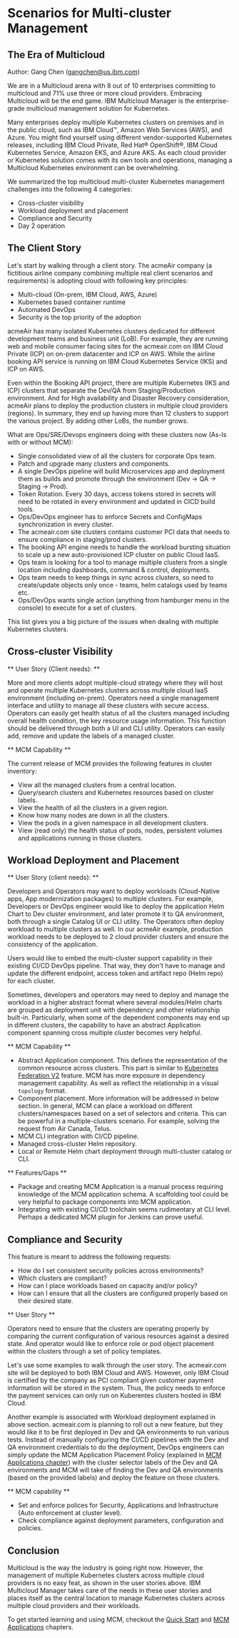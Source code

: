 # Scenarios for Multi-cluster Management
## The Era of Multicloud

Author: Gang Chen (gangchen@us.ibm.com)

We are in a Multicloud arena with 8 out of 10 enterprises committing to multicloud and 71% use three or more cloud providers. Embracing Multicloud will be the end game. IBM Multicloud Manager is the enterprise-grade multicloud management solution for Kubernetes.

Many enterprises deploy multiple Kubernetes clusters on premises and in the public cloud, such as IBM Cloud™, Amazon Web Services (AWS), and Azure. You might find yourself using different vendor-supported Kubernetes releases, including IBM Cloud Private, Red Hat® OpenShift®, IBM Cloud Kubernetes Service, Amazon EKS, and Azure AKS. As each cloud provider or Kubernetes solution comes with its own tools and operations, managing a Multicloud Kubernetes environment can be overwhelming.

We summarized the top multicloud multi-cluster Kubernetes management challenges into the following 4 categories:

* Cross-cluster visibility
* Workload deployment and placement
* Compliance and Security
* Day 2 operation

## The Client Story

Let's start by walking through a client story. The acmeAir company (a fictitious airline company combining multiple real client scenarios and requirements) is adopting cloud with following key principles:

* Multi-cloud (On-prem, IBM Cloud, AWS, Azure)
* Kubernetes based container runtime
* Automated DevOps
* Security is the top priority of the adoption

acmeAir has many isolated Kubernetes clusters dedicated for different development teams and business unit (LoB). For example, they are running web and mobile consumer facing sites for the acmeair.com on IBM Cloud Private (ICP) on on-prem datacenter and ICP on AWS. While the airline booking API service is running on IBM Cloud Kubernetes Service (IKS) and ICP on AWS.

Even within the Booking API project, there are multiple Kubernetes (IKS and ICP) clusters that separate the Dev/QA from Staging/Production environment. And for High availability and Disaster Recovery consideration, acmeAir plans to deploy the production clusters in multiple cloud providers (regions). In summary, they end up having more than 12 clusters to support the various project. By adding other LoBs, the number grows.

What are Ops/SRE/Devops engineers doing with these clusters now (As-Is with or without MCM):

* Single consolidated view of all the clusters for corporate Ops team.
* Patch and upgrade many clusters and components.
* A single DevOps pipeline will build Microservices app and deployment them as builds and promote through the environment (Dev -> QA -> Staging -> Prod).
* Token Rotation. Every 30 days, access tokens stored in secrets will need to be rotated in every environment and updated in CICD build tools.
* Ops/DevOps engineer has to enforce Secrets and ConfigMaps synchronization in every cluster.
* The acmeair.com site clusters contains customer PCI data that needs to ensure compliance in staging/prod clusters.
* The booking API engine needs to handle the workload bursting situation to scale up a new auto-provisioned ICP cluster on public Cloud IaaS.
* Ops team is looking for a tool to manage multiple clusters from a single location including dashboards, command & control, deployments.
* Ops team needs to keep things in sync across clusters, so need to create/update objects only once - teams, helm catalogs used by teams etc. 
* Ops/DevOps wants single action (anything from hamburger menu in the console) to execute for a set of clusters.

This list gives you a big picture of the issues when dealing with multiple Kubernetes clusters.


## Cross-cluster Visibility

** User Story (Client needs): **

More and more clients adopt multiple-cloud strategy where they will host and operate multiple Kubernetes clusters across multiple cloud IaaS environment (including on-prem). Operators need a single management interface and utility to manage all these clusters with secure access. Operators can easily get health status of all the clusters managed including overall health condition, the key resource usage information. This function should be delivered through both a UI and CLI utility. Operators can easily add, remove and update the labels of a managed cluster.

** MCM Capability **

The current release of MCM provides the following features in cluster inventory:

* View all the managed clusters from a central location.
* Query/search clusters and Kubernetes resources based on cluster labels.
* View the health of all the clusters in a given region.
* Know how many nodes are down in all the clusters.
* View the pods in a given namespace in all development clusters.
* View (read only) the health status of pods, nodes, persistent volumes and applications running in those clusters.

## Workload Deployment and Placement

** User Story (client needs): **

Developers and Operators may want to deploy workloads (Cloud-Native apps, App modernization packages) to multiple clusters. For example, Developers or DevOps engineer would like to deploy the application Helm Chart to Dev cluster environment, and later promote it to QA environment, both through a single Catalog UI or CLI utility. The Operators often deploy workload to multiple clusters as well. In our acmeAir example, production workload needs to be deployed to 2 cloud provider clusters and ensure the consistency of the application.

Users would like to embed the multi-cluster support capability in their existing CI/CD DevOps pipeline. That way, they don't have to manage and update the different endpoint, access token and artifact repo (Helm repo) for each cluster.

Sometimes, developers and operators may need to deploy and manage the workload in a higher abstract format where several modules/Helm charts are grouped as deployment unit with dependency and other relationship built-in. Particularly, when some of the dependent components may end up in different clusters, the capability to have an abstract Application component spanning cross multiple cluster becomes very helpful.

** MCM Capability **

* Abstract Application component. This defines the representation of the common resource across clusters. This part is similar to [Kubernetes Federation V2](https://github.com/kubernetes-sigs/federation-v2) feature. MCM has more exposure in dependency management capability. As well as reflect the relationship in a visual `topology` format.
* Component placement. More information will be addressed in below section. In general, MCM can place a workload on different clusters/namespaces based on a set of selectors and criteria. This can be powerful in a multiple-clusters scenario. For example, solving the request from Air Canada, Telus.
* MCM CLI integration with CI/CD pipeline.
* Managed cross-cluster Helm repository.
* Local or Remote Helm chart deployment through multi-cluster catalog or CLI.

** Features/Gaps **

* Package and creating MCM Application is a manual process requiring knowledge of the MCM application schema. A scaffolding tool could be very helpful to package components into MCM application.
* Integrating with existing CI/CD toolchain seems rudimentary at CLI level. Perhaps a dedicated MCM plugin for Jenkins can prove useful.

## Compliance and Security

This feature is meant to address the following requests:

* How do I set consistent security policies across environments?
* Which clusters are compliant?
* How can I place workloads based on capacity and/or policy?
* How can I ensure that all the clusters are configured properly based on their desired state.

** User Story **

Operators need to ensure that the clusters are operating properly by comparing the current configuration of various resources against a desired state. And operator would like to enforce role or pod object placement within the clusters through a set of policy templates.

Let's use some examples to walk through the user story.
The acmeair.com site will be deployed to both IBM Cloud and AWS. However, only IBM Cloud is certified by the company as PCI compliant given customer payment information will be stored in the system. Thus, the policy needs to enforce the payment services can only run on Kuberentes clusters hosted in IBM Cloud.

Another example is associated with Workload deployment explained in above section. acmeair.com is planning to roll out a new feature, but they would like it to be first deployed in Dev and QA environments to run various tests. Instead of manually configuring the CI/CD pipelines with the Dev and QA environment credentials to do the deployment, DevOps engineers can simply update the MCM Application Placement Policy (explained in [MCM Applications chapter](mcm-applications.md)) with the cluster selector labels of the Dev and QA environments and MCM will take of finding the Dev and QA environments (based on the provided labels) and deploy the feature on those clusters.

** MCM capability **

* Set and enforce polices for Security, Applications and Infrastructure (Auto enforcement at cluster level).
* Check compliance against deployment parameters, configuration and policies.

## Conclusion
Multicloud is the way the industry is going right now. However, the management of multiple Kubernetes clusters across multiple cloud providers is no easy feat, as shown in the user stories above. IBM Multicloud Manager takes care of the needs in these user stories and places itself as the central location to manage Kubernetes clusters across multiple cloud providers and their workloads.

To get started learning and using MCM, checkout the [Quick Start](quickstart.md) and [MCM Applications](mcm-applications.md) chapters.